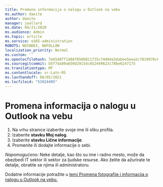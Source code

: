 ```yaml
---
title: Promena informacija o nalogu u Outlook na vebu
ms.author: daeite
author: daeite
manager: joallard
ms.date: 04/21/2020
ms.audience: Admin
ms.topic: article
ms.service: o365-administration
ROBOTS: NOINDEX, NOFOLLOW
localization_priority: Normal
ms.custom: ''
ms.openlocfilehash: 7e65d8ff1d86f0500821f35c74404a5dabee5eea2c7819978c6742355ba13000
ms.sourcegitcommit: b5f7da89a650d2915dc652449623c78be6247175
ms.translationtype: MT
ms.contentlocale: sr-Latn-RS
ms.lasthandoff: 08/05/2021
ms.locfileid: "53924495"
---
```

# <a name="change-account-information-in-outlook-on-the-web"></a>Promena informacija o nalogu u Outlook na vebu

1. Na vrhu stranice izaberite svoje ime ili sliku profila.
1. Izaberite **stavku Moj nalog**.
1. Izaberite **stavku Lične informacije**.
1. Promenite ili dodajte informacije o sebi.

*Napomogućeno:* Neke detalje, kao što su ime i radno mesto, može da obezbedi IT sektor ili sektor za ljudske resurse. Ako želite da ažurirate te detalje, obratite se njima ili administratoru.

Dodatne informacije potražite u [temi Promena fotografije i informacija o nalogu u Outlook na vebu.](https://support.office.com/article/b2dbb289-851d-4bed-93c3-3e136f5659ec)
